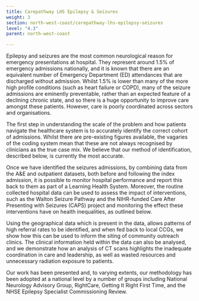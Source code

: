 ```yaml
---
title: Carepathway LHS Epilepsy & Seizures
weight: 3
section: north-west-coast/carepathway-lhs-epilepsy-seizures
level: "4.3"
parent: north-west-coast

---
```


Epilepsy and seizures are the most common neurological reason for emergency presentations at hospital. They represent around 1.5% of emergency admissions nationally, and it is known that there are an equivalent number of Emergency Department (ED) attendances that are discharged without admission. Whilst 1.5% is lower than many of the more high profile conditions (such as heart failure or COPD), many of the seizure admissions are eminently preventable, rather than an expected feature of a declining chronic state, and so there is a huge opportunity to improve care amongst these patients. However, care is poorly coordinated across sectors and organisations.  

The first step in understanding the scale of the problem and how patients navigate the healthcare system is to accurately identify the correct cohort of admissions. Whilst there are pre-existing figures available, the vagaries of the coding system mean that these are not always recognised by clinicians as the true case mix. We believe that our method of identification, described below, is currently the most accurate.  

Once we have identified the seizures admissions, by combining data from the A&E and outpatient datasets, both before and following the index admission, it is possible to monitor hospital performance and report this back to them as part of a Learning Health System. Moreover, the routine collected hospital data can be used to assess the impact of interventions, such as the Walton Seizure Pathway and the NIHR-funded Care After Presenting with Seizures (CAPS) project and monitoring the effect these interventions have on health inequalities, as outlined below.  

Using the geographical data which is present in the data, allows patterns of high referral rates to be identified, and when fed back to local CCGs, we show how this can be used to inform the siting of community outreach clinics. The clinical information held within the data can also be analysed, and we demonstrate how an analysis of CT scans highlights the inadequate coordination in care and leadership, as well as wasted resources and unnecessary radiation exposure to patients. 

Our work has been presented and, to varying extents, our methodology has been adopted at a national level by a number of groups including National Neurology Advisory Group, RightCare, Getting It Right First Time, and the NHSE Epilepsy Specialist Commissioning Review.  
        
